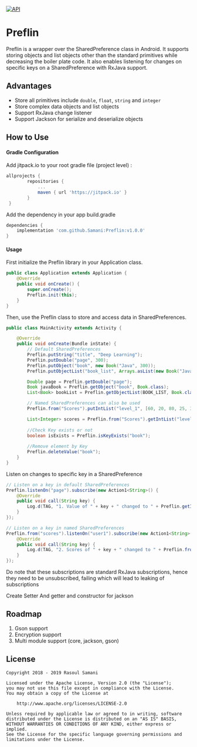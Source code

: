 [![API](https://img.shields.io/badge/API-16%2B-blue.svg?style=flat)](https://android-arsenal.com/api?level=16)

# Preflin

Preflin is a wrapper over the SharedPreference class in Android. It supports storing objects and list objects other than the standard primitives while decreasing the boiler plate code. It also enables listening for changes on specific keys on a SharedPreference with RxJava support.

## Advantages

* Store all primitives include `double`, `float`, `string` and `integer`
* Store complex data objects and list objects
* Support RxJava change listener
* Support Jackson for serialize and deserialize objects

How to Use
-------


#### Gradle Configuration

Add jitpack.io to your root gradle file (project level) :
```gradle
allprojects {
  		repositories {
  			...
  			maven { url 'https://jitpack.io' }
  		}
 }
```

Add the dependency in your app build.gradle
```gradle
dependencies {
    implementation 'com.github.Samani:Preflin:v1.0.0'
}
```

#### Usage

First initialize the Preflin library in your Application class.

```java
public class Application extends Application {
    @Override
    public void onCreate() {
        super.onCreate();
        Preflin.init(this);
    }
}
```

Then, use the Preflin class to store and access data in SharedPreferences.

```java
public class MainActivity extends Activity {

    @Override
    public void onCreate(Bundle inState) {
        // Default SharedPreferences
        Preflin.putString("title", "Deep Learning");
        Preflin.putDouble("page", 300);
        Preflin.putObject("book", new Book("Java", 300));
        Preflin.putObjectList("book_list", Arrays.asList(new Book("Java", 250),new Book("C++", 400)));

        Double page = Preflin.getDouble("page");
        Book javaBook = Preflin.getObject("book", Book.class);
        List<Book> bookList = Preflin.getObjectList(BOOK_LIST, Book.class);

        // Named SharedPreferences can also be used
        Preflin.from("Scores").putIntList("level_1", [60, 20, 80, 25, 30]);

        List<Integer> scores = Preflin.from("Scores").getIntList("level_1");
        
        //Check Key exists or not
        boolean isExists = Preflin.isKeyExists("book");
        
        //Remove element by Key
        Preflin.deleteValue("book");
    }
}
```

Listen on changes to specific key in a SharedPreference

```java
// Listen on a key in default SharedPreferences
Preflin.listenOn("page").subscribe(new Action1<String>() {
    @Override
    public void call(String key) {
        Log.d(TAG, "1. Value of " + key + " changed to " + Preflin.getInt(key));
    }
});

// Listen on a key in named SharedPreferences
Preflin.from("scores").listenOn("user1").subscribe(new Action1<String>() {
    @Override
    public void call(String key) {
        Log.d(TAG, "2. Scores of " + key + " changed to " + Preflin.from(SP_SCORES).getDoubleList(key).toString());
    }
});
```

Do note that these subscriptions are standard RxJava subscriptions, hence they need to be unsubscribed, failing which will lead to leaking of subscriptions

Create Setter And getter and constructor for jackson

## Roadmap

1. Gson support
2. Encryption support
3. Multi module support (core, jackson, gson)


License
-------

    Copyright 2018 - 2019 Rasoul Samani

    Licensed under the Apache License, Version 2.0 (the "License");
    you may not use this file except in compliance with the License.
    You may obtain a copy of the License at

        http://www.apache.org/licenses/LICENSE-2.0

    Unless required by applicable law or agreed to in writing, software
    distributed under the License is distributed on an "AS IS" BASIS,
    WITHOUT WARRANTIES OR CONDITIONS OF ANY KIND, either express or implied.
    See the License for the specific language governing permissions and
    limitations under the License.
